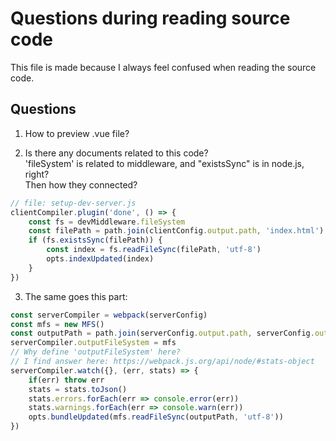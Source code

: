 # Questions during reading source code
This file is made because I always feel confused when reading the source code.

## Questions

1. How to preview .vue file?

2. Is there any documents related to this code?  
'fileSystem' is related to middleware, and "existsSync" is in node.js, right?  
Then how they connected?
```javascript  
// file: setup-dev-server.js
clientCompiler.plugin('done', () => {
    const fs = devMiddleware.fileSystem
    const filePath = path.join(clientConfig.output.path, 'index.html')
    if (fs.existsSync(filePath)) {
        const index = fs.readFileSync(filePath, 'utf-8')
        opts.indexUpdated(index)
    }
})
```
3. The same goes this part:
```javascript
const serverCompiler = webpack(serverConfig)
const mfs = new MFS()
const outputPath = path.join(serverConfig.output.path, serverConfig.output.filename)  
serverCompiler.outputFileSystem = mfs  
// Why define 'outputFileSystem' here?  
// I find answer here: https://webpack.js.org/api/node/#stats-object
serverCompiler.watch({}, (err, stats) => {
    if(err) throw err
    stats = stats.toJson()
    stats.errors.forEach(err => console.error(err))
    stats.warnings.forEach(err => console.warn(err))
    opts.bundleUpdated(mfs.readFileSync(outputPath, 'utf-8'))
})
```
